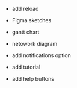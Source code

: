 - add reload
- Figma sketches 
- gantt chart 
- netowork diagram 

- add notifications option
- add tutorial 
- add help buttons 
